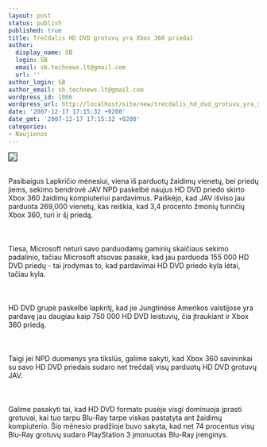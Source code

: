 ```yaml
---
layout: post
status: publish
published: true
title: Trečdalis HD DVD grotuvų yra Xbox 360 priedai
author:
  display_name: SB
  login: SB
  email: sb.technews.lt@gmail.com
  url: ''
author_login: SB
author_email: sb.technews.lt@gmail.com
wordpress_id: 1006
wordpress_url: http://localhost/site/new/trecdalis_hd_dvd_grotuvu_yra_xbox_360_priedai/
date: '2007-12-17 17:15:32 +0200'
date_gmt: '2007-12-17 17:15:32 +0200'
categories:
- Naujienos
---
```

<div class="imgright"><img src="http://tbn0.google.com/images?q=tbn:wIq_IsuIyXd8VM:http://www.xboxgazette.com/i/xbox360_hd-dvd_02.jpg" border="1"></div>
<p><br>Pasibaigus Lapkričio mėnesiui, viena iš parduotų žaidimų vienetų, bei priedų jiems, sekimo bendrovė JAV NPD paskelbė naujus HD DVD priedo skirto Xbox 360 žaidimų kompiuteriui pardavimus. Paiškėjo, kad JAV išviso jau parduota 269,000 vienetų, kas reiškia, kad 3,4 procento žmonių turinčių Xbox 360, turi ir šį priedą.<br />
<br><br />
<br>Tiesa, Microsoft neturi savo parduodamų gaminių skaičiaus sekimo padalinio, tačiau Microsoft atsovas pasakė, kad jau parduoda 155 000  HD DVD priedų - tai įrodymas to, kad pardavimai HD DVD priedo kyla lėtai, tačiau kyla.<br />
<br><br />
<br>HD DVD grupė paskelbė lapkritį, kad jie Jungtinėse Amerikos valstijose yra pardavę jau daugiau kaip 750 000 HD DVD leistuvių, čia įtraukiant ir Xbox 360 priedą.<br />
<br><br />
<br>Taigi jei NPD duomenys yra tikslūs, galime sakyti, kad Xbox 360 savininkai su savo HD DVD priedais sudaro net trečdalį visų parduotų HD DVD grotuvų JAV.<br />
<br><br />
<br>Galime pasakyti tai, kad HD DVD formato pusėje visgi dominuoja įprasti grotuvai, kai tuo tarpu Blu-Ray tarpe viskas pastatyta ant žaidimų kompiuterio. Šio mėnesio pradžioje buvo sakyta, kad net 74 procentus visų Blu-Ray grotuvų sudaro PlayStation 3  įmonuotas Blu-Ray įrenginys.</p>
